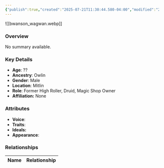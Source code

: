 ```yaml
---
{"publish":true,"created":"2025-07-21T11:30:44.580-04:00","modified":"2025-07-25T11:35:49.329-04:00","published":"2025-07-25T11:35:49.329-04:00","cssclasses":"","Age":"??","Ancestry":"Owlin","Gender":"Male","Location":["Mitlin"],"Role":["Former High Roller, Druid, Magic Shop Owner"],"Affiliation":["None"],"Appearances":["[[-The High Rollers Campaign-]]","[[Kindlethicket - Envoys of Mitlin]]","[[The Marrowsucker Contract]]"]}
---
```



![[bwanson_wagwan.webp]]

### Overview
No summary available.

### Key Details
- **Age**: ??
- **Ancestry**: Owlin
- **Gender**: Male
- **Location**: Mitlin
- **Role**: Former High Roller, Druid, Magic Shop Owner
- **Affiliation:** None

### Attributes
- **Voice**: 
- **Traits**: 
- **Ideals:** 
- **Appearance**:

### Relationships

| Name  | Relationship |
| ----- | ------------ |
